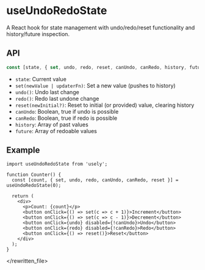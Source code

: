 # useUndoRedoState

A React hook for state management with undo/redo/reset functionality and history/future inspection.

## API

```ts
const [state, { set, undo, redo, reset, canUndo, canRedo, history, future }] = useUndoRedoState<T>(initialValue);
```

- `state`: Current value
- `set(newValue | updaterFn)`: Set a new value (pushes to history)
- `undo()`: Undo last change
- `redo()`: Redo last undone change
- `reset(newInitial?)`: Reset to initial (or provided) value, clearing history
- `canUndo`: Boolean, true if undo is possible
- `canRedo`: Boolean, true if redo is possible
- `history`: Array of past values
- `future`: Array of redoable values

## Example

```tsx
import useUndoRedoState from 'usely';

function Counter() {
  const [count, { set, undo, redo, canUndo, canRedo, reset }] = useUndoRedoState(0);

  return (
    <div>
      <p>Count: {count}</p>
      <button onClick={() => set(c => c + 1)}>Increment</button>
      <button onClick={() => set(c => c - 1)}>Decrement</button>
      <button onClick={undo} disabled={!canUndo}>Undo</button>
      <button onClick={redo} disabled={!canRedo}>Redo</button>
      <button onClick={() => reset()}>Reset</button>
    </div>
  );
}
```

</rewritten_file> 
